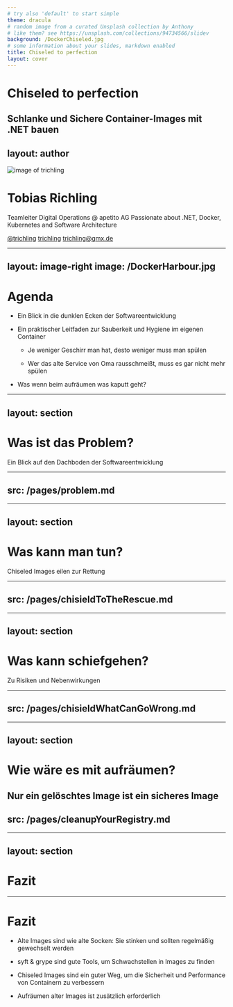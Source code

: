 ```yaml
---
# try also 'default' to start simple
theme: dracula
# random image from a curated Unsplash collection by Anthony
# like them? see https://unsplash.com/collections/94734566/slidev
background: /DockerChiseled.jpg
# some information about your slides, markdown enabled
title: Chiseled to perfection
layout: cover
---
```


# Chiseled to perfection

Schlanke und Sichere Container-Images mit .NET bauen
---
layout: author
---

![image of trichling](/TobiFace.jpg)


# Tobias Richling

Teamleiter Digital Operations @ apetito AG
Passionate about .NET, Docker, Kubernetes and Software Architecture

<footer>

<iconoir-twitter /> [@trichling](https://twitter.com/trichling)
<iconoir-github /> [trichling](https://github.com/trichling)
<iconoir-mail /> [trichling@gmx.de](mailto:trichling@gmx.de)

</footer>

---
layout: image-right
image: /DockerHarbour.jpg
---
# Agenda

- Ein Blick in die dunklen Ecken der Softwareentwicklung

- Ein praktischer Leitfaden zur Sauberkeit und Hygiene im eigenen Container

    - Je weniger Geschirr man hat, desto weniger muss man spülen

    - Wer das alte Service von Oma rausschmeißt, muss es gar nicht mehr spülen

- Was wenn beim aufräumen was kaputt geht?

---
layout: section
---

# Was ist das Problem?
Ein Blick auf den Dachboden der Softwareentwicklung

---
src: /pages/problem.md
---

---
layout: section
---

# Was kann man tun?
Chiseled Images eilen zur Rettung

---
src: /pages/chisieldToTheRescue.md
---

---
layout: section
---

# Was kann schiefgehen?
Zu Risiken und Nebenwirkungen

---
src: /pages/chisieldWhatCanGoWrong.md
---
---
layout: section
---

# Wie wäre es mit aufräumen?
Nur ein gelöschtes Image ist ein sicheres Image
---
src: /pages/cleanupYourRegistry.md
---
---
layout: section
---
# Fazit

---

# Fazit
- Alte Images sind wie alte Socken: Sie stinken und sollten regelmäßig gewechselt werden

- syft & grype sind gute Tools, um Schwachstellen in Images zu finden

- Chiseled Images sind ein guter Weg, um die Sicherheit und Performance von Containern zu verbessern

- Aufräumen alter Images ist zusätzlich erforderlich